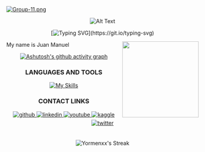 [![Group-11.png](https://i.postimg.cc/zfnqGQ82/Group-11.png)](https://postimg.cc/cK4pDXKf)

<div align="center">
 
![Alt Text](https://user-images.githubusercontent.com/74038190/212284115-f47cd8ff-2ffb-4b04-b5bf-4d1c14c0247f.gif)

<div align="center">
 
[![Typing SVG](https://readme-typing-svg.demolab.com?font=Fira+Code&weight=200&pause=1000&center=true&vCenter=true&width=600&lines=Hi+coders%2C+My+name+is+Juan+and+welcome+to+my+Github!)](https://git.io/typing-svg)
 
</div>

 
<div align="right">
<img align="right" src="https://cdn-icons.flaticon.com/png/512/3271/premium/3271001.png?token=exp=1660782784~hmac=449f99651d1c2815077d1b276f193dba" alt="" width="200">
</div>

<p align="left" width="400"> 
My name is Juan Manuel
<br/>

</p>
<div align="center">
 
 
[![Ashutosh's github activity graph](https://github-readme-activity-graph.vercel.app/graph?username=Yormenxx&theme=react-dark)](https://github.com/ashutosh00710/github-readme-activity-graph)
 
 
### LANGUAGES AND TOOLS

 <p align="center">
  
[![My Skills](https://skillicons.dev/icons?i=next,nest,express,laravel,mysql,mongodb,git)](https://skillicons.dev)
  
 </p>

 
### CONTACT LINKS
 
<div align="center">
<a href="https://github.com/https://github.com/Yormenxx" target="_blank">
<img src=https://img.shields.io/badge/github-%2324292e.svg?&style=for-the-badge&logo=github&logoColor=white alt=github style="margin-bottom: 5px;" />
</a>
<a href="https://linkedin.com/in/https://www.linkedin.com/in/juan-manuel-ortiz-47b93424a/" target="_blank">
<img src=https://img.shields.io/badge/linkedin-%231E77B5.svg?&style=for-the-badge&logo=linkedin&logoColor=white alt=linkedin style="margin-bottom: 5px;" />
</a>
<a href="https://www.youtube.com/user/https://www.youtube.com/channel/UCeVbJAUTCWw-Q6KrMT7qsTQ" target="_blank">
<img src=https://img.shields.io/badge/youtube-%23EE4831.svg?&style=for-the-badge&logo=youtube&logoColor=white alt=youtube style="margin-bottom: 5px;" />
</a>
<a href="https://www.kaggle.com/https://www.kaggle.com/reaperdiper" target="_blank">
<img src=https://img.shields.io/badge/kaggle-%2344BAE8.svg?&style=for-the-badge&logo=kaggle&logoColor=white alt=kaggle style="margin-bottom: 5px;" />
</a>
<a href="https://twitter.com/https://twitter.com/JuanDev852" target="_blank">
<img src=https://img.shields.io/badge/twitter-%2300acee.svg?&style=for-the-badge&logo=twitter&logoColor=white alt=twitter style="margin-bottom: 5px;"/>
</a>  
</div>  
<br>
 
<div align="center">
 
![Yormenxx's Streak](https://github-readme-streak-stats.herokuapp.com/?user=Yormenxx&theme=react&hide_border=false)
 
</div>  
   

</div>












